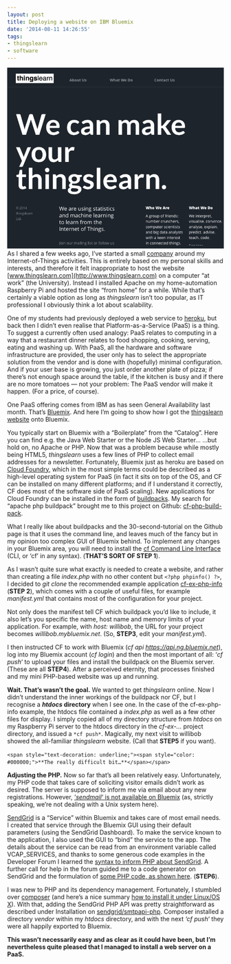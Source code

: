 ```yaml
---
layout: post
title: Deploying a website on IBM Bluemix
date: '2014-08-11 14:26:55'
tags:
- thingslearn
- software
---
```


![](/content/images/2015/09/thingslearnweb.png)
As I shared a few weeks ago, I’ve started a small [company](http://www.thingslearn.com) around my Internet-of-Things activities. This is entirely based on my personal skills and interests, and therefore it felt inappropriate to host the website [www.thingslearn.com](http://www.thingslearn.com) on a computer “at work” (the University). Instead I installed Apache on my home-automation Raspberry Pi and hosted the site “from home” for a while. While that’s certainly a viable option as long as *thingslearn* isn’t too popular, as IT professional I obviously think a lot about scalability.

One of my students had previously deployed a web service to [heroku](https://www.heroku.com), but back then I didn’t even realise that Platform-as-a-Service (PaaS) is a thing. To suggest a currently often used analogy: PaaS relates to computing in a way that a restaurant dinner relates to food shopping, cooking, serving, eating and washing up. With PaaS, all the hardware and software infrastructure are provided, the user only has to select the appropriate solution from the vendor and is done with (hopefully) minimal configuration. And if your user base is growing, you just order another plate of pizza; if there’s not enough space around the table, if the kitchen is busy and if there are no more tomatoes — not your problem: The PaaS vendor will make it happen. (For a price, of course).

One PaaS offering comes from IBM as has seen General Availability last month. That’s [Bluemix](http://www.bluemix.net). And here I’m going to show how I got the [thingslearn website](http://thingslearn.mybluemix.net) onto Bluemix.

You typically start on Bluemix with a “Boilerplate” from the “Catalog”. Here you can find e.g. the Java Web Starter or the Node JS Web Starter… …but hold on, no Apache or PHP. Now that was a problem because while mostly being HTML5, *thingslearn* uses a few lines of PHP to collect email addresses for a newsletter. Fortunately, Bluemix just as heroku are based on [Cloud Foundry](http://cloudfoundry.org/index.html), which in the most simple terms could be described as a high-level operating system for PaaS (in fact it sits on top of the OS, and CF can be installed on many different platforms; and if I understand it correctly, CF does most of the software side of PaaS scaling). New applications for Cloud Foundry can be installed in the form of [buildpacks](http://docs.cloudfoundry.org/buildpacks/). My search for “apache php buildpack” brought me to this project on Github: [cf-php-build-pack](https://github.com/dmikusa-pivotal/cf-php-build-pack).

What I really like about buildpacks and the 30-second-tutorial on the Github page is that it uses the command line, and leaves much of the fancy but in my opinion too complex GUI of Bluemix behind. To implement any changes in your Bluemix area, you will need to install the [cf Command Line Interface](http://docs.cloudfoundry.org/devguide/installcf/) (CLI, or ‘cf’ in any syntax). (**THAT’S SORT OF STEP 1**).

As I wasn’t quite sure what exactly is needed to create a website, and rather than creating a file *index.php* with no other content but `<?php phpinfo() ?>`, I decided to *git clone* the recommended example application [cf-ex-php-info](https://github.com/dmikusa-pivotal/cf-ex-php-info) (**STEP 2**), which comes with a couple of useful files, for example *manifest.yml* that contains most of the configuration for your project.

Not only does the manifest tell CF which buildpack you’d like to include, it also let’s you specific the name, host name and memory limits of your application. For example, with *host: willibob*, the URL for your project becomes *willibob.mybluemix.net*. (So, **STEP3**, edit your *manifest.yml*).

I then instructed CF to work with Bluemix (*cf api https://api.ng.bluemix.net*), log into my Bluemix account (*cf login*) and then the most important of all: ‘*cf push*‘ to upload your files and install the buildpack on the Bluemix server. (These are all **STEP4**). After a perceived eternity, that processes finished and my mini PHP-based website was up and running.

**Wait. That’s wasn’t the goal.** We wanted to get *thingslearn* online. Now I didn’t understand the inner workings of the buildpack nor CF, but I recognise a ***htdocs* directory** when I see one. In the case of the cf-ex-php-info example, the htdocs file contained a *index.php* as well as a few other files for display. I simply copied all of my directory structure from *htdocs* on my Raspberry Pi server to the htdocs directory in the *cf-ex-…* project directory, and issued a `*cf push*`. Magically, my next visit to willibob showed the all-familiar *thingslearn* website. (Call that **STEP5** if you want).

`<span style="text-decoration: underline;"><span style="color: #000000;">**The really difficult bit…**</span></span>`

**Adjusting the PHP.** Now so far that’s all been relatively easy. Unfortunately, my PHP code that takes care of soliciting visitor emails didn’t work as desired. The server is supposed to inform me via email about any new registrations. However, [‘*sendmail*‘ is not available on Bluemix](https://developer.ibm.com/answers/questions/20048/sendmail-on-bluemix-sending-from-web-form-cf-php-apache-buildpack/?community=bluemix) (as, strictly speaking, we’re not dealing with a Unix system here).

[SendGrid](http://sendgrid.com) is a “Service” within Bluemix and takes care of most email needs. I created that service through the Bluemix GUI using their default parameters (using the SendGrid Dashboard). To make the service known to the application, I also used the GUI to “bind” the service to the app. The details about the service can be read from an environment variable called VCAP_SERVICES, and thanks to some generous code examples in the Developer Forum I learned the [syntax to inform PHP about SendGrid](https://developer.ibm.com/answers/questions/20566/sendgrid-service-in-php-application/?community=bluemix). A further call for help in the forum guided me to a code generator on SendGrid and the formulation of [some PHP code, as shown here](https://developer.ibm.com/answers/questions/22107/seeking-another-php-sendgrid-example/?community=bluemix). (**STEP6**).

I was new to PHP and its dependency management. Fortunately, I stumbled over [composer](https://getcomposer.org) (and here’s a nice summary [how to install it under Linux/OS X](https://getcomposer.org/download/)). With that, adding the SendGrid PHP API was pretty straightforward as described under Installation on [sendgrid/smtpapi-php](https://github.com/sendgrid/smtpapi-php). Composer installed a directory *vendor* within my *htdocs* directory, and with the next *‘cf push*‘ they were all happily exported to Bluemix.

**This wasn’t necessarily easy and as clear as it could have been, but I’m nevertheless quite pleased that I managed to install a web server on a PaaS.**
